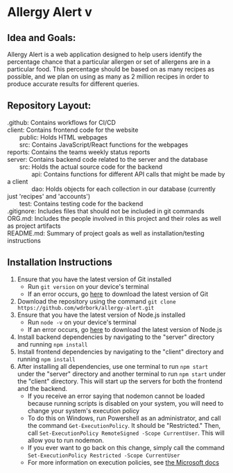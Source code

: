 # Allergy Alert v

## Idea and Goals:
Allergy Alert is a web application designed to help users identify the percentage chance that a particular allergen or set of allergens are in a particular food. This percentage should be based on as many recipes as possible, and we plan on using as many as 2 million recipes in order to produce accurate results for different queries.

## Repository Layout:

.github: Contains workflows for CI/CD  
client: Contains frontend code for the website  
&emsp;&emsp;public: Holds HTML webpages  
&emsp;&emsp;src: Contains JavaScript/React functions for the webpages  
reports: Contains the teams weekly status reports  
server: Contains backend code related to the server and the database  
&emsp;&emsp;src: Holds the actual source code for the backend  
&emsp;&emsp;&emsp;&emsp;api: Contains functions for different API calls that might be made by a client  
&emsp;&emsp;&emsp;&emsp;dao: Holds objects for each collection in our database (currently just 'recipes' and 'accounts')  
&emsp;&emsp;test: Contains testing code for the backend  
.gitignore: Includes files that should not be included in git commands  
ORG.md: Includes the people involved in this project and their roles as well as project artifacts  
README.md: Summary of project goals as well as installation/testing instructions

## Installation Instructions
1. Ensure that you have the latest version of Git installed
    - Run `git version` on your device's terminal
    - If an error occurs, go [here](https://git-scm.com/downloads) to download the latest version of Git
2. Download the repository using the command `git clone https://github.com/wdrbork/allergy-alert.git`
3. Ensure that you have the latest version of Node.js installed
    - Run `node -v` on your device's terminal
    - If an error occurs, go [here](https://nodejs.org/en/download) to download the latest version of Node.js
4. Install backend dependencies by navigating to the "server" directory and running `npm install`
5. Install frontend dependencies by navigating to the "client" directory and running `npm install`
6. After installing all dependencies, use one terminal to run `npm start` under the "server" directory and another terminal to run `npm start` under the "client" directory. This will start up the servers for both the frontend and the backend.
    - If you receive an error saying that nodemon cannot be loaded because running scripts is disabled on your system, you will need to change your system's execution policy
    - To do this on Windows, run Powershell as an administrator, and call the command `Get-ExecutionPolicy`. It should be "Restricted." Then, call `Set-ExecutionPolicy RemoteSigned -Scope CurrentUser`. This will allow you to run nodemon.
    - If you ever want to go back on this change, simply call the command `Set-ExecutionPolicy Restricted -Scope CurrentUser`
    - For more information on execution policies, see [the Microsoft docs](https://learn.microsoft.com/en-us/powershell/module/microsoft.powershell.core/about/about_execution_policies?view=powershell-7.3) 